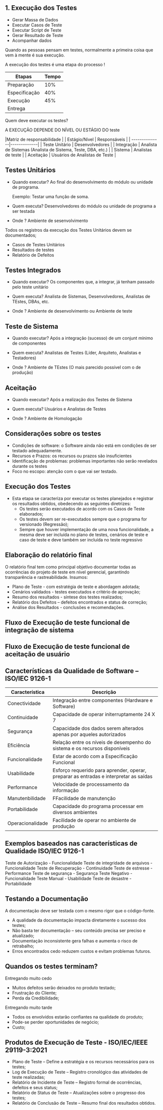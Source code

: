## **1. Execução dos Testes**

- Gerar Massa de Dados
- Executar Casos de Teste
- Executar Script de Teste
- Gerar Resultado de Teste
- Acompanhar dados

Quando as pessoas pensam em testes, normalmente a primeira coisa que vem à mente é sua execução.

A execução dos testes é uma etapa do processo !

| Etapas        | Tempo |
|---------------|-------|
| Preparação    |  10%  |
| Especificação |  40%  |
| Execução      |  45%  |
| Entrega       |       |

Quem deve executar os testes?

A EXECUÇÃO DEPENDE DO NÍVEL OU ESTÁGIO DO teste

|Matriz de responsabilidade     |
| Estágio/Nível  | Responsáveis |
| ---------------|--------------|
| Teste Unitário | Desenvolvedores |
| Integração | Analista de Sistemas (Analista de Sistema, Teste, DBA, etc.) |
| Sistema | Analistas de teste |
| Aceitação | Usuários de Analistas de Teste |


## Testes Unitários

- Quando executar?
    Ao final do desenvolvimento do módulo ou unidade de programa.

    Exemplo: Testar uma função de soma.

- Quem executa?
    Desenvolvedores do módulo ou unidade de programa a ser testada

- Onde ?
    Ambiente de sesenvolvimento

Todos os registros da execução dos Testes Unitários devem se documentados;

- Casos de Testes Unitários
- Resultados de testes
- Relatório de Defeitos

## Testes Integrados

- Quando executar?
    Os componentes que, a integrar, já tenham passado pelo teste unitário

- Quem executa?
    Analista de Sistemas, Desenvolvedores, Analistas de TEstes, DBAs, etc.

- Onde ?
    Ambiente de desenvolvimento ou Ambiente de teste

## Teste de Sistema

- Quando executar?
    Após a integração (sucesso) de um conjunt mínimo de componentes

- Quem executa?
    Analistas de Testes (Líder, Arquiteto, Analistas e Testadores)

- Onde ?
    Ambiente de TEstes (O mais parecido possível com o de produção)

## Aceitação

- Quando executar?
    Após a realização dos Testes de Sistema

- Quem executa?
    Usuários e Analistas de Testes

- Onde ?
    Ambiente de Homologação

## Considerações sobre os testes

- Condições de software: o Software ainda não está em condições de ser testado adequadamente.
- Recursos e Prazos: os recursos ou prazos são insuficientes
- Identificação de problemas: problemas importantes não serão revelados durante os testes
- Foco no escopo: atenção com o que vai ser testado.

## Execução dos Testes

- Esta etapa se caracteriza por executar os testes planejados e registrar os resultados obtidos, obedecendo as seguintes diretrizes:
    - Os testes serão executados de acordo com os Casos de Teste elaborados;
    - Os testes devem ser re-executados sempre que o programa for versionado (Regressão);
    - Sempre que houver implementação de uma nova funcionalidade, a mesma deve ser incluída no plano de testes, cenários de teste e caso de teste e deve também ser incluída no teste regressivo

## Elaboração do relatório final

O relatório final tem como principal objetivo documentar todas as ocorrências do projeto de teste em nível gerencial, garantindo transparência e rastreabilidade.
Insumos:

- Plano de Teste - com estratégia de teste e abordagem adotada;
- Cenários validados - testes executados e critério de aprovação;
- Resumo dos resultados - síntese dos testes realizados;
- Relatório dos Defeitos – defeitos encontrados e status de correção;
- Análise dos Resultados - conclusões e recomendações.

## Fluxo de Execução de teste funcional de integração de sistema

<imagem>

## Fluxo de Execução de teste funcional de aceitação de usuário

<imagem>

## Características da Qualidade de Software – ISO/IEC 9126-1

| Característica | Descrição |
|----------------| ------------------------------------------------|
| Conectividade | Integração entre componentes (Hardware e Software) |
| Continuidade | Capacidade de operar initerruptamente 24 X 7 | 
| Segurança | Capacidade dos dados serem alterados apenas por aqueles autorizados|
| Eficiência | Relação entre os níveis de desempenho do sistema e os recursos disponíveis |
| Funcionalidade | Estar de acordo com a Especificação Funcional|
| Usabilidade | Esforço requerido para aprender, operar, preparar as entradas e interpretar as saídas|
| Performance | Velocidade de processamento da informação |
| Manutenbilidade | FFacilidade de manutenção |
| Portabilidade | Capacidade do programa processar em diversos ambientes|
| Operacionalidade | Facilidade de operar no ambiente de produção|

## Exemplos baseados nas características de Qualidade ISO/IEC 9126-1

Teste de Autorização - Funcionalidade
Teste de integridade de arquivos - Funcionalidade
Teste de Recuperação - Continuidade
Teste de estresse - Performance
Teste de segurança - Segurança
Teste Negativo - Funcionalidade
Teste Manual - Usabilidade
Teste de desastre - Portabilidade

## Testando a Documentação

A documentação deve ser testada com o mesmo rigor que o código-fonte.
- A qualidade da documentação impacta diretamente o sucesso dos testes;
- Não basta ter documentação – seu conteúdo precisa ser preciso e atualizado;
- Documentação inconsistente gera falhas e aumenta o risco de retrabalho;
- Erros encontrados cedo reduzem custos e evitam problemas futuros.

## Quandos os testes terminam?

Entregando muito cedo
- Muitos defeitos serão deixados no produto testado;
- Frustração do Cliente;
- Perda da Credibilidade;

Entregando muito tarde
- Todos os envolvidos estarão confiantes na qualidade do produto;
- Pode-se perder oportunidades de negócio;
- Custo;


<IMAGENS>

## Produtos de Execução de Teste - ISO/IEC/IEEE 29119-3:2021

- Plano de Teste – Define a estratégia e os recursos necessários para os testes;
- Log de Execução de Teste – Registro cronológico das atividades de teste realizadas;
- Relatório de Incidente de Teste – Registro formal de ocorrências, defeitos e seus status;
- Relatório de Status de Teste – Atualizações sobre o progresso dos testes;
- Relatório de Conclusão de Teste – Resumo final dos resultados obtidos.


